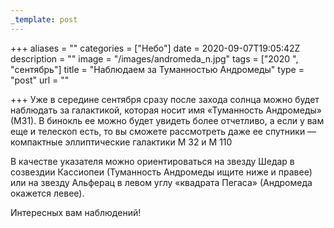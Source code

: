 ```yaml
---
_template: post
---
```


+++
aliases = ""
categories = ["Небо"]
date = 2020-09-07T19:05:42Z
description = ""
image = "/images/andromeda_n.jpg"
tags = ["2020 ", "сентябрь"]
title = "Наблюдаем за Туманностью Андромеды"
type = "post"
url = ""

+++
Уже в середине сентября сразу после захода солнца можно будет наблюдать за галактикой, которая носит имя «Туманность Андромеды» (М31). В бинокль ее можно будет увидеть более отчетливо, а если у вам еще и телескоп есть, то вы сможете рассмотреть даже ее спутники — компактные эллиптические галактики М 32 и М 110  
  
В качестве указателя можно ориентироваться на звезду Шедар в созвездии Кассиопеи (Туманность Андромеды ищите ниже и правее) или на звезду Альферац в левом углу «квадрата Пегаса» (Андромеда окажется левее).  
  
Интересных вам наблюдений!
